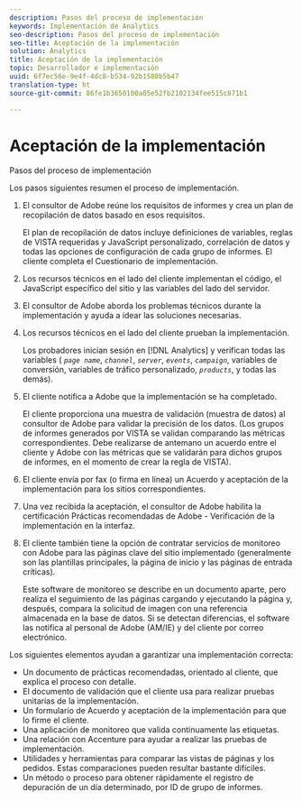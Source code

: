 ```yaml
---
description: Pasos del proceso de implementación
keywords: Implementación de Analytics
seo-description: Pasos del proceso de implementación
seo-title: Aceptación de la implementación
solution: Analytics
title: Aceptación de la implementación
topic: Desarrollador e implementación
uuid: 6f7ec56e-9e4f-4dc8-b534-92b1580b5b47
translation-type: ht
source-git-commit: 86fe1b3650100a05e52fb2102134fee515c871b1

---
```



# Aceptación de la implementación

Pasos del proceso de implementación

Los pasos siguientes resumen el proceso de implementación.

1. El consultor de Adobe reúne los requisitos de informes y crea un plan de recopilación de datos basado en esos requisitos.

   El plan de recopilación de datos incluye definiciones de variables, reglas de VISTA requeridas y JavaScript personalizado, correlación de datos y todas las opciones de configuración de cada grupo de informes. El cliente completa el Cuestionario de implementación.
1. Los recursos técnicos en el lado del cliente implementan el código, el JavaScript específico del sitio y las variables del lado del servidor.
1. El consultor de Adobe aborda los problemas técnicos durante la implementación y ayuda a idear las soluciones necesarias.
1. Los recursos técnicos en el lado del cliente prueban la implementación.

   Los probadores inician sesión en [!DNL Analytics] y verifican todas las variables ( *`page name`*, *`channel`*, *`server`*, *`events`*, *`campaign`*, variables de conversión, variables de tráfico personalizado, *`products`*, y todas las demás).
1. El cliente notifica a Adobe que la implementación se ha completado.

   El cliente proporciona una muestra de validación (muestra de datos) al consultor de Adobe para validar la precisión de los datos. (Los grupos de informes generados por VISTA se validan comparando las métricas correspondientes. Debe realizarse de antemano un acuerdo entre el cliente y Adobe con las métricas que se validarán para dichos grupos de informes, en el momento de crear la regla de VISTA).
1. El cliente envía por fax (o firma en línea) un Acuerdo y aceptación de la implementación para los sitios correspondientes.
1. Una vez recibida la aceptación, el consultor de Adobe habilita la certificación Prácticas recomendadas de Adobe - Verificación de la implementación en la interfaz.
1. El cliente también tiene la opción de contratar servicios de monitoreo con Adobe para las páginas clave del sitio implementado (generalmente son las plantillas principales, la página de inicio y las páginas de entrada críticas).

   Este software de monitoreo se describe en un documento aparte, pero realiza el seguimiento de las páginas cargando y ejecutando la página y, después, compara la solicitud de imagen con una referencia almacenada en la base de datos. Si se detectan diferencias, el software las notifica al personal de Adobe (AM/IE) y del cliente por correo electrónico.

Los siguientes elementos ayudan a garantizar una implementación correcta:

* Un documento de prácticas recomendadas, orientado al cliente, que explica el proceso con detalle.
* El documento de validación que el cliente usa para realizar pruebas unitarias de la implementación.
* Un formulario de Acuerdo y aceptación de la implementación para que lo firme el cliente.
* Una aplicación de monitoreo que valida continuamente las etiquetas.
* Una relación con Accenture para ayudar a realizar las pruebas de implementación.
* Utilidades y herramientas para comparar las vistas de páginas y los pedidos. Estas comparaciones pueden resultar bastante difíciles.
* Un método o proceso para obtener rápidamente el registro de depuración de un día determinado, por ID de grupo de informes.

